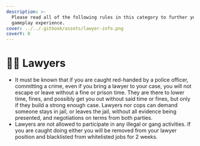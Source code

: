 ```yaml
---
description: >-
  Please read all of the following rules in this category to further your
  gameplay experience.
cover: ../../.gitbook/assets/lawyer-info.png
coverY: 0
---
```


# 👩💼 Lawyers



* It must be known that if you are caught red-handed by a police officer, committing a crime, even if you bring a lawyer to your case, you will not escape or leave without a fine or prison time. They are there to lower time, fines, and possibly get you out without said time or fines, but only if they build a strong enough case. Lawyers nor cops can demand someone stays in jail, or leaves the jail, without all evidence being presented, and negotiations on terms from both parties.
* Lawyers are not allowed to participate in any illegal or gang activities. If you are caught doing either you will be removed from your lawyer position and blacklisted from whitelisted jobs for 2 weeks.
